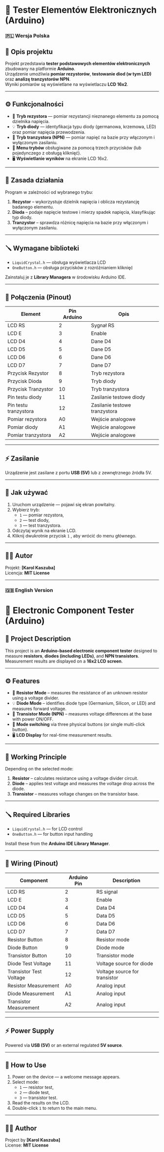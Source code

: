 # 🔧 Tester Elementów Elektronicznych (Arduino)

### 🇵🇱 Wersja Polska

## 📘 Opis projektu  
Projekt przedstawia **tester podstawowych elementów elektronicznych** zbudowany na platformie **Arduino**.  
Urządzenie umożliwia **pomiar rezystorów**, **testowanie diod (w tym LED)** oraz **analizę tranzystorów NPN**.  
Wyniki pomiarów są wyświetlane na wyświetlaczu **LCD 16x2**.

---

## ⚙️ Funkcjonalności

- 🧩 **Tryb rezystora** — pomiar rezystancji nieznanego elementu za pomocą dzielnika napięcia.  
- 💡 **Tryb diody** — identyfikacja typu diody (germanowa, krzemowa, LED) oraz pomiar napięcia przewodzenia.  
- 🔌 **Tryb tranzystora (NPN)** — pomiar napięć na bazie przy włączonym i wyłączonym zasilaniu.  
- 🔄 **Menu trybów** obsługiwane za pomocą trzech przycisków (lub pojedynczego z obsługą kliknięć).  
- 🖥️ **Wyświetlanie wyników** na ekranie LCD 16x2.  

---

## 🧠 Zasada działania

Program w zależności od wybranego trybu:
1. **Rezystor** – wykorzystuje dzielnik napięcia i oblicza rezystancję badanego elementu.  
2. **Dioda** – podaje napięcie testowe i mierzy spadek napięcia, klasyfikując typ diody.  
3. **Tranzystor** – sprawdza różnicę napięcia na bazie przy włączonym i wyłączonym zasilaniu.  

---

## 🪛 Wymagane biblioteki

- `LiquidCrystal.h` — obsługa wyświetlacza LCD  
- `OneButton.h` — obsługa przycisków z rozróżnianiem kliknięć  

Zainstaluj je z **Library Managera** w środowisku Arduino IDE.

---

## 🔌 Połączenia (Pinout)

| Element | Pin Arduino | Opis |
|----------|--------------|------|
| LCD RS | 2 | Sygnał RS |
| LCD E | 3 | Enable |
| LCD D4 | 4 | Dane D4 |
| LCD D5 | 5 | Dane D5 |
| LCD D6 | 6 | Dane D6 |
| LCD D7 | 7 | Dane D7 |
| Przycisk Rezystor | 8 | Tryb rezystora |
| Przycisk Dioda | 9 | Tryb diody |
| Przycisk Tranzystor | 10 | Tryb tranzystora |
| Pin testu diody | 11 | Zasilanie testowe diody |
| Pin testu tranzystora | 12 | Zasilanie testowe tranzystora |
| Pomiar rezystora | A0 | Wejście analogowe |
| Pomiar diody | A1 | Wejście analogowe |
| Pomiar tranzystora | A2 | Wejście analogowe |

---

## ⚡ Zasilanie

Urządzenie jest zasilane z portu **USB (5V)** lub z zewnętrznego źródła 5V.

---

## 🧰 Jak używać

1. Uruchom urządzenie — pojawi się ekran powitalny.  
2. Wybierz tryb:
   - `1` — pomiar rezystora,  
   - `2` — test diody,  
   - `3` — test tranzystora.  
3. Odczytaj wynik na ekranie LCD.  
4. Kliknij dwukrotnie przycisk  `1` , aby wrócić do menu głównego.  

---

## 🧑‍💻 Autor
Projekt: **[Karol Kaszuba]**  
Licencja: **MIT License**

---

### 🇬🇧 English Version

# 🔧 Electronic Component Tester (Arduino)

## 📘 Project Description  
This project is an **Arduino-based electronic component tester** designed to measure **resistors**, **diodes (including LEDs)**, and **NPN transistors**.  
Measurement results are displayed on a **16x2 LCD screen**.

---

## ⚙️ Features

- 🧩 **Resistor Mode** – measures the resistance of an unknown resistor using a voltage divider.  
- 💡 **Diode Mode** – identifies diode type (Germanium, Silicon, or LED) and measures forward voltage.  
- 🔌 **Transistor Mode (NPN)** – measures voltage differences at the base with power ON/OFF.  
- 🔄 **Mode switching** via three physical buttons (or single multi-click button).  
- 🖥️ **LCD Display** for real-time measurement results.  

---

## 🧠 Working Principle

Depending on the selected mode:
1. **Resistor** – calculates resistance using a voltage divider circuit.  
2. **Diode** – applies test voltage and measures the voltage drop across the diode.  
3. **Transistor** – measures voltage changes on the transistor base.  

---

## 🪛 Required Libraries

- `LiquidCrystal.h` — for LCD control  
- `OneButton.h` — for button input handling  

Install these from the **Arduino IDE Library Manager**.

---

## 🔌 Wiring (Pinout)

| Component | Arduino Pin | Description |
|------------|--------------|-------------|
| LCD RS | 2 | RS signal |
| LCD E | 3 | Enable |
| LCD D4 | 4 | Data D4 |
| LCD D5 | 5 | Data D5 |
| LCD D6 | 6 | Data D6 |
| LCD D7 | 7 | Data D7 |
| Resistor Button | 8 | Resistor mode |
| Diode Button | 9 | Diode mode |
| Transistor Button | 10 | Transistor mode |
| Diode Test Voltage | 11 | Voltage source for diode |
| Transistor Test Voltage | 12 | Voltage source for transistor |
| Resistor Measurement | A0 | Analog input |
| Diode Measurement | A1 | Analog input |
| Transistor Measurement | A2 | Analog input |

---

## ⚡ Power Supply

Powered via **USB (5V)** or an external regulated **5V source**.

---

## 🧰 How to Use

1. Power on the device — a welcome message appears.  
2. Select mode:
   - `1` — resistor test,  
   - `2` — diode test,  
   - `3` — transistor test.  
3. Read the results on the LCD.  
4. Double-click  `1`  to return to the main menu.  

---

## 🧑‍💻 Author
Project by **[Karol Kaszuba]**  
License: **MIT License**

